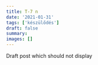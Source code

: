 ```yaml
---
title: T-7 n
date: '2021-01-31'
tags: ['készülődés']
draft: false
summary:
images: []
---
```


Draft post which should not display
<!--stackedit_data:
eyJoaXN0b3J5IjpbLTI0MDMxNzk5M119
-->